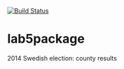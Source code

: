 [![Build Status](https://app.travis-ci.com/amemem/lab5package.svg?branch=main)](https://app.travis-ci.com/amemem/lab5package)
# lab5package
2014 Swedish election: county results
